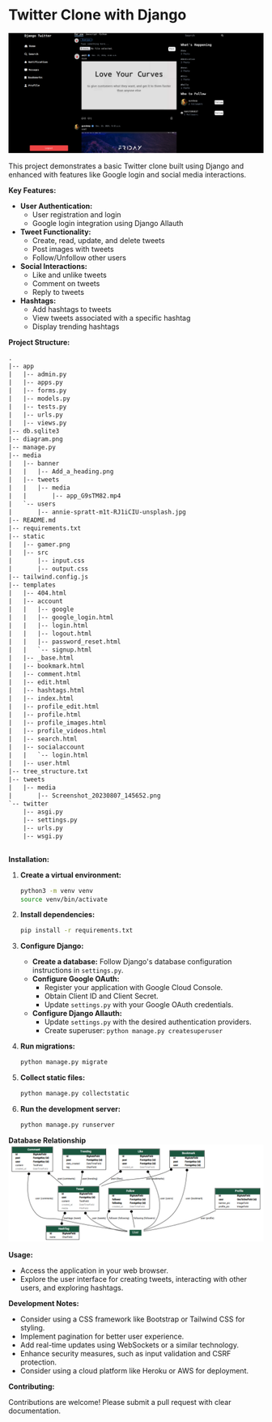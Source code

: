 # Twitter Clone with Django

![Model Diagram](github.png)


This project demonstrates a basic Twitter clone built using Django and enhanced with features like Google login and social media interactions.

**Key Features:**

* **User Authentication:**
    * User registration and login
    * Google login integration using Django Allauth
* **Tweet Functionality:**
    * Create, read, update, and delete tweets
    * Post images with tweets
    * Follow/Unfollow other users
* **Social Interactions:**
    * Like and unlike tweets
    * Comment on tweets
    * Reply to tweets
* **Hashtags:**
    * Add hashtags to tweets
    * View tweets associated with a specific hashtag
    * Display trending hashtags

**Project Structure:**

```
.
|-- app
|   |-- admin.py
|   |-- apps.py
|   |-- forms.py
|   |-- models.py
|   |-- tests.py
|   |-- urls.py
|   |-- views.py
|-- db.sqlite3
|-- diagram.png
|-- manage.py
|-- media
|   |-- banner
|   |   |-- Add_a_heading.png
|   |-- tweets
|   |   |-- media
|   |       |-- app_G9sTM82.mp4
|   `-- users
|       |-- annie-spratt-m1t-RJ1iCIU-unsplash.jpg
|-- README.md
|-- requirements.txt
|-- static
|   |-- gamer.png
|   |-- src
|       |-- input.css
|       |-- output.css
|-- tailwind.config.js
|-- templates
|   |-- 404.html
|   |-- account
|   |   |-- google
|   |   |-- google_login.html
|   |   |-- login.html
|   |   |-- logout.html
|   |   |-- password_reset.html
|   |   `-- signup.html
|   |-- _base.html
|   |-- bookmark.html
|   |-- comment.html
|   |-- edit.html
|   |-- hashtags.html
|   |-- index.html
|   |-- profile_edit.html
|   |-- profile.html
|   |-- profile_images.html
|   |-- profile_videos.html
|   |-- search.html
|   |-- socialaccount
|   |   `-- login.html
|   |-- user.html
|-- tree_structure.txt
|-- tweets
|   |-- media
|       |-- Screenshot_20230807_145652.png
`-- twitter
    |-- asgi.py
    |-- settings.py
    |-- urls.py
    |-- wsgi.py


```

**Installation:**

1. **Create a virtual environment:**
   ```bash
   python3 -m venv venv
   source venv/bin/activate 
   ```

2. **Install dependencies:**
   ```bash
   pip install -r requirements.txt
   ```

3. **Configure Django:**
    * **Create a database:** Follow Django's database configuration instructions in `settings.py`.
    * **Configure Google OAuth:**
        * Register your application with Google Cloud Console.
        * Obtain Client ID and Client Secret.
        * Update `settings.py` with your Google OAuth credentials.
    * **Configure Django Allauth:**
        * Update `settings.py` with the desired authentication providers.
        * Create superuser: `python manage.py createsuperuser`

4. **Run migrations:**
   ```bash
   python manage.py migrate
   ```

5. **Collect static files:**
   ```bash
   python manage.py collectstatic
   ```

6. **Run the development server:**
   ```bash
   python manage.py runserver
   ```

**Database Relationship**
![Model Diagram](diagram.png)

**Usage:**

* Access the application in your web browser.
* Explore the user interface for creating tweets, interacting with other users, and exploring hashtags.

**Development Notes:**

* Consider using a CSS framework like Bootstrap or Tailwind CSS for styling.
* Implement pagination for better user experience.
* Add real-time updates using WebSockets or a similar technology.
* Enhance security measures, such as input validation and CSRF protection.
* Consider using a cloud platform like Heroku or AWS for deployment.

**Contributing:**

Contributions are welcome! Please submit a pull request with clear documentation.
